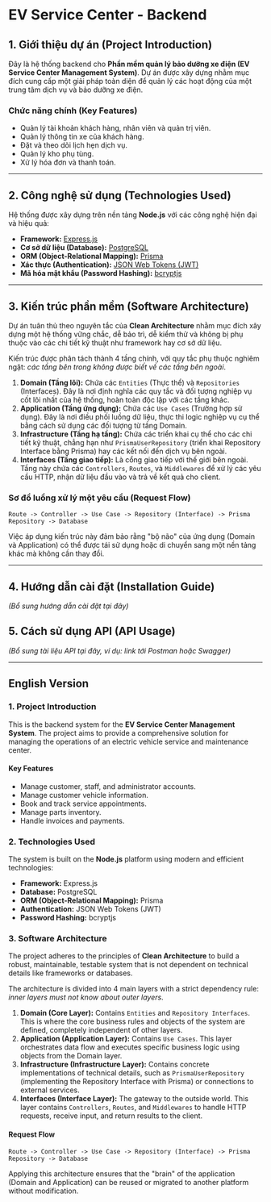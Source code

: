 # EV Service Center - Backend

## 1. Giới thiệu dự án (Project Introduction)

Đây là hệ thống backend cho **Phần mềm quản lý bảo dưỡng xe điện (EV Service Center Management System)**. Dự án được xây dựng nhằm mục đích cung cấp một giải pháp toàn diện để quản lý các hoạt động của một trung tâm dịch vụ và bảo dưỡng xe điện.

### Chức năng chính (Key Features)
*   Quản lý tài khoản khách hàng, nhân viên và quản trị viên.
*   Quản lý thông tin xe của khách hàng.
*   Đặt và theo dõi lịch hẹn dịch vụ.
*   Quản lý kho phụ tùng.
*   Xử lý hóa đơn và thanh toán.

---

## 2. Công nghệ sử dụng (Technologies Used)

Hệ thống được xây dựng trên nền tảng **Node.js** với các công nghệ hiện đại và hiệu quả:

*   **Framework:** [Express.js](https://expressjs.com/)
*   **Cơ sở dữ liệu (Database):** [PostgreSQL](https://www.postgresql.org/)
*   **ORM (Object-Relational Mapping):** [Prisma](https://www.prisma.io/)
*   **Xác thực (Authentication):** [JSON Web Tokens (JWT)](https://jwt.io/)
*   **Mã hóa mật khẩu (Password Hashing):** [bcryptjs](https://www.npmjs.com/package/bcryptjs)

---

## 3. Kiến trúc phần mềm (Software Architecture)

Dự án tuân thủ theo nguyên tắc của **Clean Architecture** nhằm mục đích xây dựng một hệ thống vững chắc, dễ bảo trì, dễ kiểm thử và không bị phụ thuộc vào các chi tiết kỹ thuật như framework hay cơ sở dữ liệu.

Kiến trúc được phân tách thành 4 tầng chính, với quy tắc phụ thuộc nghiêm ngặt: *các tầng bên trong không được biết về các tầng bên ngoài*.

1.  **Domain (Tầng lõi):** Chứa các `Entities` (Thực thể) và `Repositories` (Interfaces). Đây là nơi định nghĩa các quy tắc và đối tượng nghiệp vụ cốt lõi nhất của hệ thống, hoàn toàn độc lập với các tầng khác.
2.  **Application (Tầng ứng dụng):** Chứa các `Use Cases` (Trường hợp sử dụng). Đây là nơi điều phối luồng dữ liệu, thực thi logic nghiệp vụ cụ thể bằng cách sử dụng các đối tượng từ tầng Domain.
3.  **Infrastructure (Tầng hạ tầng):** Chứa các triển khai cụ thể cho các chi tiết kỹ thuật, chẳng hạn như `PrismaUserRepository` (triển khai Repository Interface bằng Prisma) hay các kết nối đến dịch vụ bên ngoài.
4.  **Interfaces (Tầng giao tiếp):** Là cổng giao tiếp với thế giới bên ngoài. Tầng này chứa các `Controllers`, `Routes`, và `Middlewares` để xử lý các yêu cầu HTTP, nhận dữ liệu đầu vào và trả về kết quả cho client.

### Sơ đồ luồng xử lý một yêu cầu (Request Flow)

```
Route -> Controller -> Use Case -> Repository (Interface) -> Prisma Repository -> Database
```

Việc áp dụng kiến trúc này đảm bảo rằng "bộ não" của ứng dụng (Domain và Application) có thể được tái sử dụng hoặc di chuyển sang một nền tảng khác mà không cần thay đổi.

---

## 4. Hướng dẫn cài đặt (Installation Guide)

*(Bổ sung hướng dẫn cài đặt tại đây)*

## 5. Cách sử dụng API (API Usage)

*(Bổ sung tài liệu API tại đây, ví dụ: link tới Postman hoặc Swagger)*

---

## English Version

### 1. Project Introduction

This is the backend system for the **EV Service Center Management System**. The project aims to provide a comprehensive solution for managing the operations of an electric vehicle service and maintenance center.

#### Key Features
*   Manage customer, staff, and administrator accounts.
*   Manage customer vehicle information.
*   Book and track service appointments.
*   Manage parts inventory.
*   Handle invoices and payments.

### 2. Technologies Used

The system is built on the **Node.js** platform using modern and efficient technologies:

*   **Framework:** Express.js
*   **Database:** PostgreSQL
*   **ORM (Object-Relational Mapping):** Prisma
*   **Authentication:** JSON Web Tokens (JWT)
*   **Password Hashing:** bcryptjs

### 3. Software Architecture

The project adheres to the principles of **Clean Architecture** to build a robust, maintainable, testable system that is not dependent on technical details like frameworks or databases.

The architecture is divided into 4 main layers with a strict dependency rule: *inner layers must not know about outer layers*.

1.  **Domain (Core Layer):** Contains `Entities` and `Repository Interfaces`. This is where the core business rules and objects of the system are defined, completely independent of other layers.
2.  **Application (Application Layer):** Contains `Use Cases`. This layer orchestrates data flow and executes specific business logic using objects from the Domain layer.
3.  **Infrastructure (Infrastructure Layer):** Contains concrete implementations of technical details, such as `PrismaUserRepository` (implementing the Repository Interface with Prisma) or connections to external services.
4.  **Interfaces (Interface Layer):** The gateway to the outside world. This layer contains `Controllers`, `Routes`, and `Middlewares` to handle HTTP requests, receive input, and return results to the client.

#### Request Flow

```
Route -> Controller -> Use Case -> Repository (Interface) -> Prisma Repository -> Database
```

Applying this architecture ensures that the "brain" of the application (Domain and Application) can be reused or migrated to another platform without modification.